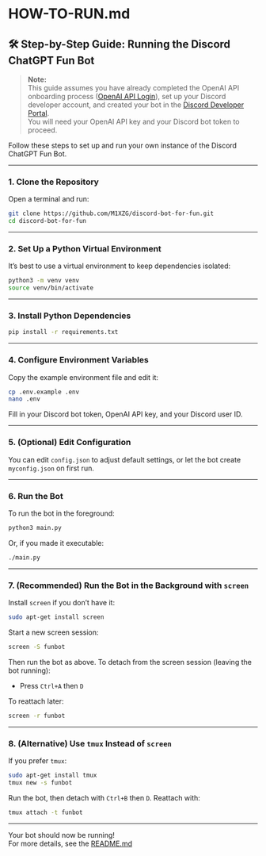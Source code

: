 # HOW-TO-RUN.md

## 🛠️ Step-by-Step Guide: Running the Discord ChatGPT Fun Bot

> **Note:**  
> This guide assumes you have already completed the OpenAI API onboarding process ([OpenAI API Login](https://platform.openai.com/login)), set up your Discord developer account, and created your bot in the [Discord Developer Portal](https://discord.com/developers/applications).  
> You will need your OpenAI API key and your Discord bot token to proceed.

Follow these steps to set up and run your own instance of the Discord ChatGPT Fun Bot.

---

### 1. Clone the Repository

Open a terminal and run:

```sh
git clone https://github.com/M1XZG/discord-bot-for-fun.git
cd discord-bot-for-fun
```

---

### 2. Set Up a Python Virtual Environment

It’s best to use a virtual environment to keep dependencies isolated:

```sh
python3 -m venv venv
source venv/bin/activate
```

---

### 3. Install Python Dependencies

```sh
pip install -r requirements.txt
```

---

### 4. Configure Environment Variables

Copy the example environment file and edit it:

```sh
cp .env.example .env
nano .env
```

Fill in your Discord bot token, OpenAI API key, and your Discord user ID.

---

### 5. (Optional) Edit Configuration

You can edit `config.json` to adjust default settings, or let the bot create `myconfig.json` on first run.

---

### 6. Run the Bot

To run the bot in the foreground:

```sh
python3 main.py
```

Or, if you made it executable:

```sh
./main.py
```

---

### 7. (Recommended) Run the Bot in the Background with `screen`

Install `screen` if you don’t have it:

```sh
sudo apt-get install screen
```

Start a new screen session:

```sh
screen -S funbot
```

Then run the bot as above. To detach from the screen session (leaving the bot running):

- Press `Ctrl+A` then `D`

To reattach later:

```sh
screen -r funbot
```

---

### 8. (Alternative) Use `tmux` Instead of `screen`

If you prefer `tmux`:

```sh
sudo apt-get install tmux
tmux new -s funbot
```

Run the bot, then detach with `Ctrl+B` then `D`. Reattach with:

```sh
tmux attach -t funbot
```

---

Your bot should now be running!  
For more details, see the [README.md](README.md)